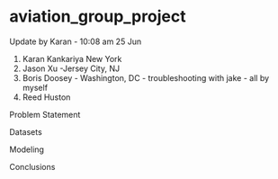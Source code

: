 # aviation_group_project

Update by Karan - 10:08 am 25 Jun



1. Karan Kankariya New York
2. Jason Xu -Jersey City, NJ
3. Boris Doosey - Washington, DC - troubleshooting with jake - all by myself
4. Reed Huston


Problem Statement


Datasets


Modeling


Conclusions

